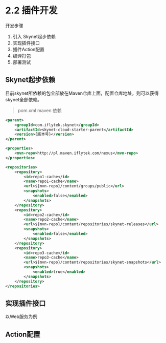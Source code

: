 # 2.2 插件开发

开发步骤

1. 引入 Skynet起步依赖
2. 实现插件接口
3. 插件Action配置
4. 编译打包
5. 部署测试

## Skynet起步依赖

目前skynet所依赖的包全部放在Maven仓库上面，配置仓库地址，则可以获得skynet全部依赖。

> pom.xml maven 依赖

```xml
<parent>
    <groupId>com.iflytek.skynet</groupId>
    <artifactId>skynet-cloud-starter-parent</artifactId>
    <version>{版本号}</version>
</parent>

<properties>
    <mvn-repo>http://pl.maven.iflytek.com/nexus</mvn-repo>
</properties>

<repositories>
    <repository>
        <id>repo1-cache</id>
        <name>repo1-cache</name>
        <url>${mvn-repo}/content/groups/public</url>
        <snapshots>
            <enabled>false</enabled>
        </snapshots>
    </repository>
    <repository>
        <id>repo2-cache</id>
        <name>repo2-cache</name>
        <url>${mvn-repo}/content/repositories/skynet-releases</url>
        <snapshots>
            <enabled>false</enabled>
        </snapshots>
    </repository>
    <repository>
        <id>repo3-cache</id>
        <name>repo3-cache</name>
        <url>${mvn-repo}/content/repositories/skynet-snapshots</url>
        <snapshots>
            <enabled>true</enabled>
        </snapshots>
    </repository>
</repositories>
```

## 实现插件接口

以Web服务为例

## Action配置

